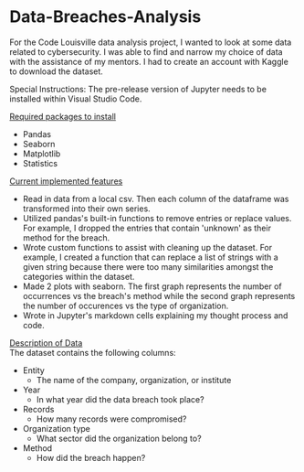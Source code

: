 # Data-Breaches-Analysis

For the Code Louisville data analysis project, I wanted to look at some data related to cybersecurity. I was able to find and narrow my choice of data with the assistance of my mentors. I had to create an account with Kaggle to download the dataset. 

Special Instructions: The pre-release version of Jupyter needs to be installed within Visual Studio Code.

<u>Required packages to install</u>
* Pandas
* Seaborn
* Matplotlib
* Statistics

<u>Current implemented features</u>
* Read in data from a local csv. Then each column of the dataframe was transformed into their own series.
* Utilized pandas's built-in functions to remove entries or replace values. For example, I dropped the entries that contain 'unknown' as their method for the breach.
* Wrote custom functions to assist with cleaning up the dataset. For example, I created a function that can replace a list of strings with a given string because there were too many similarities amongst the categories within the dataset.
* Made 2 plots with seaborn. The first graph represents the number of occurrences vs the breach's method while the second graph represents the number of occurences vs the type of organization.
* Wrote in Jupyter's markdown cells explaining my thought process and code.

<u>Description of Data</u><br>
The dataset contains the following columns:
- Entity 
  * The name of the company, organization, or institute
- Year
  * In what year did the data breach took place?
- Records
  * How many records were compromised? 
- Organization type 
  * What sector did the organization belong to?
- Method
  * How did the breach happen? 

 



